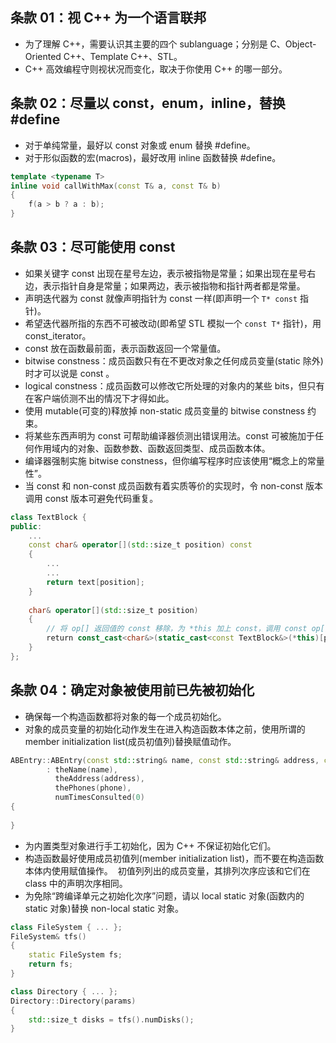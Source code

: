 ## 条款 01：视 C++ 为一个语言联邦

* 为了理解 C++，需要认识其主要的四个 sublanguage；分别是 C、Object-Oriented C++、Template C++、STL。
* C++ 高效编程守则视状况而变化，取决于你使用 C++ 的哪一部分。

## 条款 02：尽量以 const，enum，inline，替换 #define

* 对于单纯常量，最好以 const 对象或 enum 替换 #define。
* 对于形似函数的宏(macros)，最好改用 inline 函数替换 #define。

```cpp
template <typename T>
inline void callWithMax(const T& a, const T& b)
{
    f(a > b ? a : b);
}
```

## 条款 03：尽可能使用 const

* 如果关键字 const 出现在星号左边，表示被指物是常量；如果出现在星号右边，表示指针自身是常量；如果两边，表示被指物和指针两者都是常量。
* 声明迭代器为 const 就像声明指针为 const 一样(即声明一个 `T* const` 指针)。
* 希望迭代器所指的东西不可被改动(即希望 STL 模拟一个 `const T*` 指针)，用 const_iterator。
* const 放在函数最前面，表示函数返回一个常量值。
* bitwise constness：成员函数只有在不更改对象之任何成员变量(static 除外)时才可以说是 const 。
* logical constness：成员函数可以修改它所处理的对象内的某些 bits，但只有在客户端侦测不出的情况下才得如此。
* 使用 mutable(可变的)释放掉 non-static 成员变量的 bitwise constness 约束。
* 将某些东西声明为 const 可帮助编译器侦测出错误用法。const 可被施加于任何作用域内的对象、函数参数、函数返回类型、成员函数本体。
* 编译器强制实施 bitwise constness，但你编写程序时应该使用“概念上的常量性”。
* 当 const 和 non-const 成员函数有着实质等价的实现时，令 non-const 版本调用 const 版本可避免代码重复。

```cpp
class TextBlock {
public:
    ...
    const char& operator[](std::size_t position) const
    {
        ...
        ...
        return text[position];
    }
    
    char& operator[](std::size_t position)
    {
        // 将 op[] 返回值的 const 移除，为 *this 加上 const，调用 const op[]
        return const_cast<char&>(static_cast<const TextBlock&>(*this)[position]);
    }
};
```

## 条款 04：确定对象被使用前已先被初始化

* 确保每一个构造函数都将对象的每一个成员初始化。
* 对象的成员变量的初始化动作发生在进入构造函数本体之前，使用所谓的 member initialization list(成员初值列)替换赋值动作。
```cpp
ABEntry::ABEntry(const std::string& name, const std::string& address, const std::list<PhoneNumber>& phones)
        : theName(name),
          theAddress(address),
          thePhones(phone),
          numTimesConsulted(0)
{
    
}
```
* 为内置类型对象进行手工初始化，因为 C++ 不保证初始化它们。
* 构造函数最好使用成员初值列(member initialization list)，而不要在构造函数本体内使用赋值操作。
  初值列列出的成员变量，其排列次序应该和它们在 class 中的声明次序相同。
* 为免除“跨编译单元之初始化次序”问题，请以 local static 对象(函数内的 static 对象)替换 non-local static 对象。

```cpp
class FileSystem { ... };
FileSystem& tfs()
{
    static FileSystem fs;
    return fs;
}

class Directory { ... };
Directory::Directory(params)
{
    std::size_t disks = tfs().numDisks();
}
```


